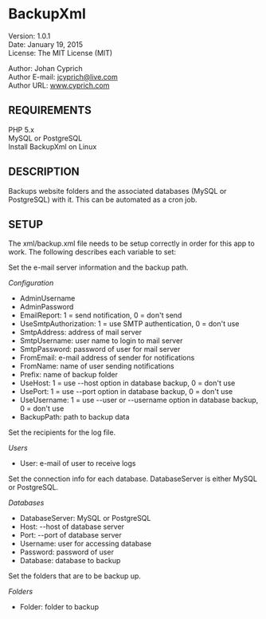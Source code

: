 BackupXml
=====

Version: 1.0.1<br />
Date: January 19, 2015<br />
License: The MIT License (MIT)

Author: Johan Cyprich<br />
Author E-mail: jcyprich@live.com<br />
Author URL: www.cyprich.com


REQUIREMENTS
-----
PHP 5.x<br />
MySQL or PostgreSQL<br />
Install BackupXml on Linux


DESCRIPTION
-----
Backups website folders and the associated databases (MySQL or PostgreSQL) with it. This can be
automated as a cron job.


SETUP
-----
The xml/backup.xml file needs to be setup correctly in order for this app to work. The 
following describes each variable to set:


Set the e-mail server information and the backup path.
  
*Configuration*<br />
  - AdminUsername<br />
  - AdminPassword<br />
  - EmailReport: 1 = send notification, 0 = don't send<br />
  - UseSmtpAuthorization: 1 = use SMTP authentication, 0 = don't use<br />
  - SmtpAddress: address of mail server<br />
  - SmtpUsername: user name to login to mail server<br />
  - SmtpPassword: password of user for mail server<br />
  - FromEmail: e-mail address of sender for notifications<br />
  - FromName: name of user sending notifications<br />
  - Prefix: name of backup folder<br />
  - UseHost: 1 = use --host option in database backup, 0 = don't use<br />
  - UsePort: 1 = use --port option in database backup, 0 = don't use <br />
  - UseUsername: 1 = use --user or --username option in database backup, 0 = don't use<br />
  - BackupPath: path to backup data
  
  
Set the recipients for the log file.
  
*Users*<br />
  - User: e-mail of user to receive logs
  
  
Set the connection info for each database. DatabaseServer is either MySQL or PostgreSQL.
  
*Databases*<br />
  - DatabaseServer: MySQL or PostgreSQL<br />
  - Host: --host of database server<br />
  - Port: --port of database server<br />
  - Username: user for accessing database<br />
  - Password: password of user<br />
  - Database: database to backup


Set the folders that are to be backup up.
  
*Folders*<br />
  - Folder: folder to backup